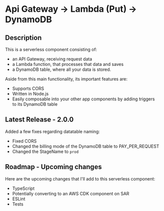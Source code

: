 
# Api Gateway -> Lambda (Put) -> DynamoDB

## Description

This is a serverless component consisting of:

- an API Gateway, receiving request data
- a Lambda function, that processes that data and saves
- a DynamoDB table, where all your data is stored.

Aside from this main functionality, its important features are:

- Supports CORS
- Written in Node.js
- Easily composable into your other app components by adding triggers to its DynamoDB table

## Latest Release - 2.0.0

Added a few fixes regarding datatable naming:

- Fixed CORS
- Changed the billing mode of the DynamoDB table to PAY_PER_REQUEST
- Changed the StageName to `prod`

## Roadmap - Upcoming changes

Here are the upcoming changes that I'll add to this serverless component:

- TypeScript
- Potentially converting to an AWS CDK component on SAR
- ESLint
- Tests
